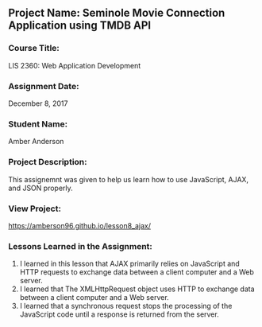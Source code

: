 ## Project Name:  Seminole Movie Connection Application using TMDB API

### Course Title:
LIS 2360:  Web Application Development

### Assignment Date:  
December 8, 2017

### Student Name:  
Amber Anderson

### Project Description:
This assignemnt was given to help us learn how to use JavaScript, AJAX, and JSON properly.

### View Project:
https://amberson96.github.io/lesson8_ajax/

### Lessons Learned in the Assignment:
1. I learned in this lesson that AJAX primarily relies on JavaScript and HTTP requests to exchange data between a client computer and a Web server.
2. I learned that The XMLHttpRequest object uses HTTP to exchange data between a client computer and a Web server.
3. I learned that a synchronous request stops the processing of the JavaScript code until a response is returned from the server.
